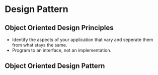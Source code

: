 # Design Pattern

## Object Oriented Design Principles

* Identify the aspects of your application that vary and seperate them from what stays the same.
* Program to an interface, not an implementation.


## Object Oriented Design Pattern
